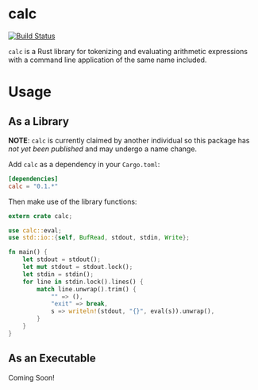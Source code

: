 # calc
[![Build Status](https://travis-ci.org/redox-os/calc.svg?branch=master)](https://travis-ci.org/redox-os/calc)

`calc` is a Rust library for tokenizing and evaluating arithmetic expressions with a command line application of the same name included.

# Usage

## As a Library

**NOTE**: `calc` is currently claimed by another individual so this package has _not yet been published_ and may undergo a name change.

Add `calc` as a dependency in your `Cargo.toml`:
```toml
[dependencies]
calc = "0.1.*"
```

Then make use of the library functions:
```rust
extern crate calc;

use calc::eval;
use std::io::{self, BufRead, stdout, stdin, Write};

fn main() {
    let stdout = stdout();
    let mut stdout = stdout.lock();
    let stdin = stdin();
    for line in stdin.lock().lines() {
        match line.unwrap().trim() {
            "" => (),
            "exit" => break,
            s => writeln!(stdout, "{}", eval(s)).unwrap(),
        }
    }
}
```

## As an Executable

Coming Soon!
